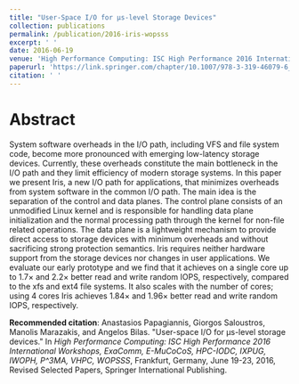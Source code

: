 ```yaml
---
title: "User-Space I/O for μs-level Storage Devices"
collection: publications
permalink: /publication/2016-iris-wopsss
excerpt: ' '
date: 2016-06-19
venue: 'High Performance Computing: ISC High Performance 2016 International Workshops, ExaComm, E-MuCoCoS, HPC-IODC, IXPUG, IWOPH, P^3MA, VHPC, WOPSS, Revised Selected Papers'
paperurl: 'https://link.springer.com/chapter/10.1007/978-3-319-46079-6_44'
citation: ' '
---
```

Abstract
====
System software overheads in the I/O path, including VFS and file system code, become more pronounced with emerging low-latency storage devices. Currently, these overheads constitute the main bottleneck in the I/O path and they limit efficiency of modern storage systems. In this paper we present Iris, a new I/O path for applications, that minimizes overheads from system software in the common I/O path. The main idea is the separation of the control and data planes. The control plane consists of an unmodified Linux kernel and is responsible for handling data plane initialization and the normal processing path through the kernel for non-file related operations. The data plane is a lightweight mechanism to provide direct access to storage devices with minimum overheads and without sacrificing strong protection semantics. Iris requires neither hardware support from the storage devices nor changes in user applications. We evaluate our early prototype and we find that it achieves on a single core up to   1.7×  and   2.2×  better read and write random IOPS, respectively, compared to the xfs and ext4 file systems. It also scales with the number of cores; using 4 cores Iris achieves   1.84×  and   1.96×  better read and write random IOPS, respectively.

**Recommended citation**: Anastasios Papagiannis, Giorgos Saloustros, Manolis Marazakis, and Angelos Bilas. "User-space I/O for μs-level storage devices." In <i>High Performance Computing: ISC High Performance 2016 International Workshops, ExaComm, E-MuCoCoS, HPC-IODC, IXPUG, IWOPH, P^3MA, VHPC, WOPSSS</i>, Frankfurt, Germany, June 19-23, 2016, Revised Selected Papers, Springer International Publishing.
